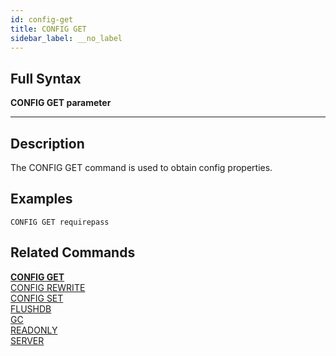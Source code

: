 ```yaml
---
id: config-get
title: CONFIG GET
sidebar_label: __no_label
---
```


## Full Syntax

**CONFIG GET  parameter**

---

## Description

The CONFIG GET command is used to obtain config properties.

## Examples
```tile38
CONFIG GET requirepass
```

## Related Commands

**[CONFIG GET](config-get.html)**<br>
[CONFIG REWRITE](config-rewrite.html)<br>
[CONFIG SET](config-set.html)<br>
[FLUSHDB](flushdb.html)<br>
[GC](gc.html)<br>
[READONLY](readonly.html)<br>
[SERVER](server.html)<br>
